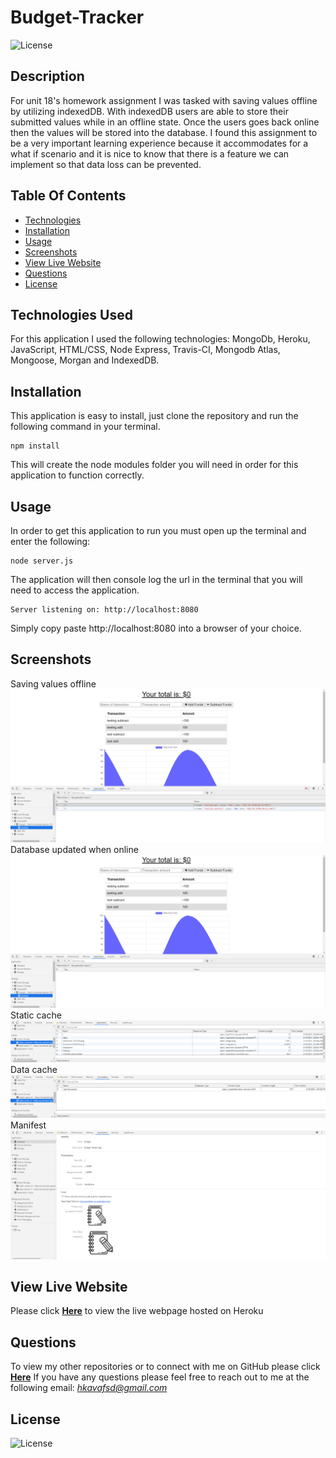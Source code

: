 # Budget-Tracker
![License](https://img.shields.io/badge/License%3A-MIT-darkgreen.svg)

## Description
For unit 18's homework assignment I was tasked with saving values offline by utilizing indexedDB. With indexedDB users are able to store their submitted values while in an offline state. Once the users goes back online then the values will be stored into the database. I found this assignment to be a very important learning experience because it accommodates for a what if scenario and it is nice to know that there is a feature we can implement so that data loss can be prevented.

## Table Of Contents
- [Technologies](#Technologies-Used)
- [Installation](#Installation)
- [Usage](#Usage)
- [Screenshots](#Screenshots)
- [View Live Website](#View-Live-Website)
- [Questions](#Questions)
- [License](#License)

## Technologies Used
For this application I used the following technologies: MongoDb, Heroku, JavaScript, HTML/CSS, Node Express, Travis-CI, Mongodb Atlas, Mongoose, Morgan and IndexedDB.

## Installation
This application is easy to install, just clone the repository and run the following command in your terminal. 

```
npm install
```

This will create the node modules folder you will need in order for this application to function correctly.

## Usage
In order to get this application to run you must open up the terminal and enter the following:

```
node server.js
```
The application will then console log the url in the terminal that you will need to access the application. 

```
Server listening on: http://localhost:8080
```

Simply copy paste http://localhost:8080 into a browser of your choice.

## Screenshots
Saving values offline
![](public/images/Screenshot1.PNG)
Database updated when online 
![](public/images/Screenshot2.PNG)
Static cache
![](public/images/Screenshot3.PNG)
Data cache
![](public/images/Screenshot4.PNG)
Manifest
![](public/images/Screenshot5.PNG)

## View Live Website  
Please click **[Here](https://protected-garden-52217.herokuapp.com/)** to view the live webpage hosted on Heroku


## Questions
To view my other repositories or to connect with me on GitHub please click **[Here](https://github.com/HustinKava/)**
If you have any questions please feel free to reach out to me at the following email: *hkavafsd@gmail.com*

## License
![License](https://img.shields.io/badge/License%3A-MIT-darkgreen.svg)

